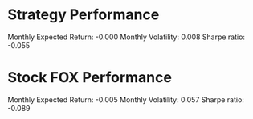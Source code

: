 # Strategy Performance
Monthly Expected Return: -0.000
Monthly Volatility: 0.008
Sharpe ratio: -0.055
# Stock FOX Performance
Monthly Expected Return: -0.005
Monthly Volatility: 0.057
Sharpe ratio: -0.089

